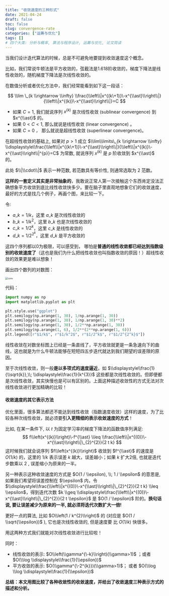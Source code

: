 ```yaml
---
title: "收敛速度的三种形式"
date: 2021-04-24
draft: false
toc: false
slug: convergence-rate
categories: ["运筹与优化"]
tags: []
# 四个大类: 分析与概率, 算法与程序设计, 运筹与优化, 论文简读
---
```



当我们设计迭代算法的时候，总是不可避免地要提到收敛速度这个概念。

比如，我们常说牛顿法是平方收敛的，弦截法是1.618阶收敛的，梯度下降法是线性收敛的，随机梯度下降法是次线性收敛的。

在数值分析或者优化方法中，我们经常能看到如下这一段话：

$$
\\lim \_{k \\rightarrow \\infty} \\frac{\\left\\|x^{(k\+1)}\-x^{\\ast}\\right\\|}{\\left\\|x^{(k)}\-x^{\\ast}\\right\\|}=C
$$

+ 如果 $C=1$, 我们就说序列 $x^{(k)}$ 是次线性收敛 (sublinear convergence) 到 $x^{\\ast}$ 的。
+ 如果 $0<C<1$, 那么就说是线性收敛 (linear convergence) 。
+ 如果 $C=0$ ， 那么就说是超线性收敛 (superlinear convergence)。

在超线性收敛的基础上, 如果对 $p>1$ 成立 $\\lim\\limits\_{k \\rightarrow \\infty} \\displaystyle\\frac{\\left\\|x^{(k\+1)}\-x^{\\ast}\\right\\|}{\\left\\|x^{(k)}\-x^{\\ast}\\right\\|^{p}}=C$ 为常数, 就说序列 $x^{(k)}$ 是 $p$ 阶收敛到 $x^{\\ast}$ 的。

此处 $\\|\\cdot\\|$ 表示一种范数, 若范数具有等价性, 则通常选取为 2 范数。



**这样的一套定义其实是非常抽象的**，我敢说正常人第一次接触这个东西肯定没法正确想象平方收敛到底比线性收敛快多少。要在脑子里直观地想象它们的收敛速度，最好的方式是找几个例子，再画个图，来比较一下。

令:
- $a\_{k}=1 / k$，这里 $a\_{k}$ 是次线性收敛的
- $b\_{k}=1 / k^{2}$，这里 $b\_{k}$ 也是次线性收敛的
- $c\_{k}=1 / 2^{k}$，这里 $c\_{k}$ 是线性收敛的
- $d\_{k}=1 / 2^{2^{k}}$，这里 $d\_{k}$ 是平方收敛的

这四个序列都以0为极限，可以感受到， 哪怕是**普通的线性收敛都已经达到指数级别的收敛速度了**（这也是我们为什么把线性收敛也叫指数收敛的原因！）超线性收敛的效果更是难以想象！

画出四个数列的对数图：

<img src="../../figures/convergence-rate/conv.png" alt="conv" style="zoom: 50%;" />

代码：

```python
import numpy as np
import matplotlib.pyplot as plt

plt.style.use("ggplot")
plt.semilogy(np.arange(1, 30), 1/np.arange(1, 30))
plt.semilogy(np.arange(1, 30), 1/np.arange(1, 30)**2)
plt.semilogy(np.arange(1, 30), 1/2**np.arange(1, 30))
plt.semilogy(np.arange(1, 6), 1/2**(2**np.arange(1, 6)))
plt.legend([r"$1/k$", r"$1/k^2$", r"$1/2^k$", r"$1/2^{2^k}$"])
```



线性收敛在对数坐标图上已经是一条直线了，平方收敛就更是一条急速向下的曲线，这也就是为什么牛顿法能够在短短四五步迭代就达到我们期望的误差限的原因。

至于次线性收敛，则一般**是以多项式的速度逼近**，如 $\\displaystyle\\frac{1}{\\sqrt{k}},\\; \\displaystyle\\frac{1}{k^{3}}$ 这些都是次线性收敛的。但即便都是次线性收敛，其实快慢也是可以有区别的。上面这种描述收敛性的方式无法对次线性收敛进行更加精确的比较！



#### 收敛速度的其它表示方法

优化里面，很多算法都还不能达到线性收敛（指数速度收敛）这样的速度，为了比较各种次线性收敛，就必须要**引入更精细的表示收敛速度的方式**！

比如, 在某一条件下, 以 $t$ 为固定学习率的梯度下降法的函数值序列满足:
$$
f\\left(x^{(k)}\\right)\-f^{\\ast} \\leq \\frac{\\left\\|x^{(0)}\-x^{\\ast}\\right\\|\_{2}^{2}}{2 t k}
$$
这时候我们就会说序列 $f\\left(x^{(k)}\\right)$ 收敛到 $f^{\\ast}$ 的速度是 $O(1 / k)$ 的，这里的 $1 / k$ 表示误差 $k$ 越大，误差越小；如果 $k$ 扩大2倍, 也就是迭代步数乘以 2 , 误差缩小为原来的一半。

另一种表示这种收敛速度的方式是 $O(1 / \\epsilon), \\; 1 / \\epsilon$ 的意思是, 如果我们希望将误差控制在 $\\epsilon$ 内，令 $\\displaystyle\\frac{\\left\\|x^{(0)}\-x^{\\ast}\\right\\|\_{2}^{2}}{2 t k} \\leq \\epsilon$，得到迭代次数 $k \\geq \\displaystyle\\frac{\\left\\|x^{(0)}\-x^{\\ast}\\right\\|\_{2}^{2}}{2 t \\epsilon}$ 是 $O(1 / \\epsilon)$ 阶的。**换句话说, 要让误差减少为原来的一半, 就必须将迭代次数扩大一倍!**

更好一点的算法, 比如 $O\\left(1 / k^{2}\\right)$ 的 (对应是 $O(1 / \\sqrt{\\epsilon})$ ), 它也是次线性收敛的, 但是速度要 比 $O(1 / k)$ 快很多。

用这两种方式我们就能对次线性收敛进行比较啦！

同时：

- 线性收敛的表示: $O\\left(\\gamma^{\-k}\\right)(\\gamma>1)$ ；或者 $O(\\log \\displaystyle\\frac{1}{\\epsilon})$
- 平方收敛的表示: $O(\\gamma^{\-2^{k}})(\\gamma>1)$； 或者 $O(\\log \\log \\displaystyle\\frac{1}{\\epsilon})$

 

**总结：本文用图比较了各种收敛性的收敛速度，并给出了收敛速度三种表示方式的描述和分析。**



